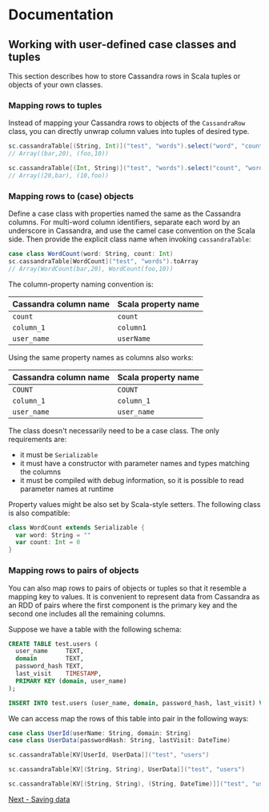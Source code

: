 # Documentation
## Working with user-defined case classes and tuples

This section describes how to store Cassandra rows in Scala tuples or objects of your own classes.

### Mapping rows to tuples
Instead of mapping your Cassandra rows to objects of the `CassandraRow` class, you can directly 
unwrap column values into tuples of desired type.
 
```scala
sc.cassandraTable[(String, Int)]("test", "words").select("word", "count").toArray
// Array((bar,20), (foo,10))

sc.cassandraTable[(Int, String)]("test", "words").select("count", "word").toArray
// Array((20,bar), (10,foo))
```    

### Mapping rows to (case) objects
Define a case class with properties named the same as the Cassandra columns. 
For multi-word column identifiers, separate each word by an underscore in Cassandra, 
and use the camel case convention on the Scala side. Then provide the explicit class name
when invoking `cassandraTable`:

```scala
case class WordCount(word: String, count: Int)
sc.cassandraTable[WordCount]("test", "words").toArray
// Array(WordCount(bar,20), WordCount(foo,10))
```

The column-property naming convention is:

Cassandra column name	| Scala property name
------------------------|---------------------
`count`	                | `count`
`column_1`	            | `column1`
`user_name`	            | `userName`

Using the same property names as columns also works:

Cassandra column name	| Scala property name
------------------------|---------------------
`COUNT`                 | `COUNT`
`column_1`	            | `column_1`
`user_name`	            | `user_name`

The class doesn't necessarily need to be a case class. The only requirements are:

  - it must be `Serializable`
  - it must have a constructor with parameter names and types matching the columns
  - it must be compiled with debug information, so it is possible to read parameter names at runtime

Property values might be also set by Scala-style setters. The following class is also compatible:
    
```scala
class WordCount extends Serializable {
  var word: String = ""
  var count: Int = 0    
}
```       

### Mapping rows to pairs of objects
You can also map rows to pairs of objects or tuples so that it resemble a mapping key to values.
It is convenient to represent data from Cassandra as an RDD of pairs where the first component is
the primary key and the second one includes all the remaining columns.

Suppose we have a table with the following schema:

```sql
CREATE TABLE test.users (
  user_name     TEXT,
  domain        TEXT,
  password_hash TEXT,
  last_visit    TIMESTAMP,
  PRIMARY KEY (domain, user_name)
);

INSERT INTO test.users (user_name, domain, password_hash, last_visit) VALUES ('john', 'datastax.com', '1234', '2014-06-05');
```

We can access map the rows of this table into pair in the following ways:

```scala
case class UserId(userName: String, domain: String)
case class UserData(passwordHash: String, lastVisit: DateTime)

sc.cassandraTable[KV[UserId, UserData]]("test", "users")

sc.cassandraTable[KV[(String, String), UserData]]("test", "users")

sc.cassandraTable[KV[(String, String), (String, DateTime)]]("test", "users")
```

[Next - Saving data](5_saving.md)
